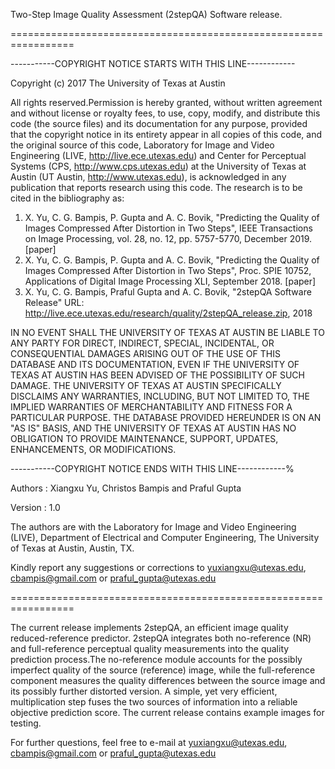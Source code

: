 Two-Step Image Quality Assessment (2stepQA) Software release.

=================================================================

-----------COPYRIGHT NOTICE STARTS WITH THIS LINE------------

Copyright (c) 2017 The University of Texas at Austin

All rights reserved.Permission is hereby granted, without written agreement and without license or royalty fees, to use, copy, modify, and distribute this code (the source files) and its documentation for any purpose, provided that the copyright notice in its entirety appear in all copies of this code, and the original source of this code, Laboratory for Image and Video Engineering (LIVE, http://live.ece.utexas.edu) and Center for Perceptual Systems (CPS, http://www.cps.utexas.edu) at the University of Texas at Austin (UT Austin, http://www.utexas.edu), is acknowledged in any publication that reports research using this code. The research is to be cited in the bibliography as:

1)  X. Yu, C. G. Bampis, P. Gupta and A. C. Bovik, "Predicting the Quality of Images Compressed After Distortion in Two Steps", IEEE Transactions on Image Processing, vol. 28, no. 12, pp. 5757-5770, December 2019. [paper]
2)  X. Yu, C. G. Bampis, P. Gupta and A. C. Bovik, "Predicting the Quality of Images Compressed After Distortion in Two Steps", Proc. SPIE 10752, Applications of Digital Image Processing XLI, September 2018. [paper]
3)  X. Yu, C. G. Bampis, Praful Gupta and A. C. Bovik, "2stepQA Software Release" 
URL: http://live.ece.utexas.edu/research/quality/2stepQA_release.zip, 2018

IN NO EVENT SHALL THE UNIVERSITY OF TEXAS AT AUSTIN BE LIABLE TO ANY PARTY FOR DIRECT, INDIRECT, SPECIAL, INCIDENTAL, OR CONSEQUENTIAL DAMAGES ARISING OUT OF THE USE OF THIS DATABASE AND ITS DOCUMENTATION, EVEN IF THE UNIVERSITY OF TEXAS AT AUSTIN HAS BEEN ADVISED OF THE POSSIBILITY OF SUCH DAMAGE. THE UNIVERSITY OF TEXAS AT AUSTIN SPECIFICALLY DISCLAIMS ANY WARRANTIES, INCLUDING, BUT NOT LIMITED TO, THE IMPLIED WARRANTIES OF MERCHANTABILITY AND FITNESS FOR A PARTICULAR PURPOSE. THE DATABASE PROVIDED HEREUNDER IS ON AN "AS IS" BASIS, AND THE UNIVERSITY OF TEXAS AT AUSTIN HAS NO OBLIGATION TO PROVIDE MAINTENANCE, SUPPORT, UPDATES, ENHANCEMENTS, OR MODIFICATIONS.

-----------COPYRIGHT NOTICE ENDS WITH THIS LINE------------%

Authors  : Xiangxu Yu, Christos Bampis and Praful Gupta

Version : 1.0

The authors are with the Laboratory for Image and Video Engineering (LIVE), Department of Electrical and Computer Engineering, The University of Texas at Austin, Austin, TX.

Kindly report any suggestions or corrections to yuxiangxu@utexas.edu, cbampis@gmail.com or praful_gupta@utexas.edu

=================================================================

The current release implements 2stepQA, an efficient image quality reduced-reference predictor. 2stepQA integrates both no-reference (NR) and full-reference perceptual quality measurements into the quality prediction process.The no-reference module accounts for the possibly imperfect quality of the source (reference) image, while the full-reference component measures the quality differences between the source image and its possibly further distorted version. A simple, yet very efficient, multiplication step fuses the two sources of information into a reliable objective prediction score.
The current release contains example images for testing.

For further questions, feel free to e-mail at yuxiangxu@utexas.edu, cbampis@gmail.com or praful_gupta@utexas.edu
